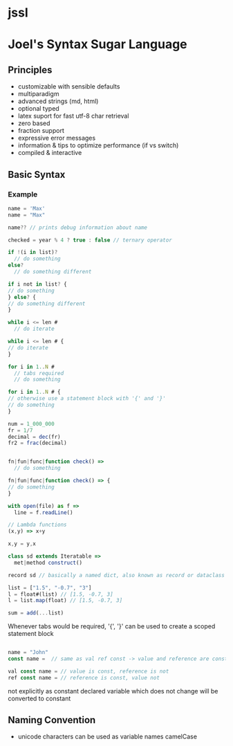 # jssl
# Joel's Syntax Sugar Language

## Principles
- customizable with sensible defaults
- multiparadigm
- advanced strings (md, html)
- optional typed
- latex suport for fast utf-8 char retrieval
- zero based
- fraction support
- expressive error messages
- information & tips to optimize performance (if vs switch)
- compiled & interactive

## Basic Syntax
### Example
```js
name = 'Max'
name = "Max"

name?? // prints debug information about name

checked = year % 4 ? true : false // ternary operator

if !(i in list)?
  // do something
else?
  // do something different

if i not in list? {
// do something
} else? {
// do something different
}

while i <= len #
  // do iterate

while i <= len # {
// do iterate
}

for i in 1..N #
  // tabs required
  // do something

for i in 1..N # {
// otherwise use a statement block with '{' and '}'  
// do something
}

num = 1_000_000
fr = 1/7
decimal = dec(fr)
fr2 = frac(decimal)


fn|fun|func|function check() =>
  // do something

fn|fun|func|function check() => {
// do something
}

with open(file) as f =>
  line = f.readLine()

// Lambda functions
(x,y) => x+y

x,y = y,x

class sd extends Iteratable =>
  met|method construct()

record sd // basically a named dict, also known as record or dataclass

list = ["1.5", "-0.7", "3"]
l = float#(list) // [1.5, -0.7, 3]
l = list.map(float) // [1.5, -0.7, 3]

sum = add(...list)
```
Whenever tabs would be required, '{', '}' can be used to create a scoped statement block

```js

name = "John"
const name =  // same as val ref const -> value and reference are const

val const name = // value is const, reference is not
ref const name = // reference is const, value not
```
not explicitly as constant declared variable which does not change will be converted to constant

## Naming Convention
- unicode characters can be used as variable names
camelCase

